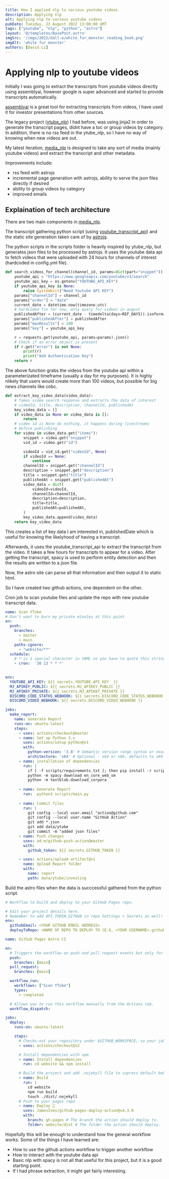 ```yaml
---
title: How I applied nlp to various youtube videos
description: Applying nlp
alt: Applying nlp to various youtube videos
pubDate: Tuesday, 23 August 2022 13:00:00 GMT
tags: ["youtube", "nlp", "python", "astro"]
layout: '@/templates/BasePost.astro'
imgSrc: '/imgs/2022/dall-e/white_fur_monster_reading_book.png'
imgAlt: 'white fur monster'
authors: [David Li]
---
```



# Applying nlp to youtube videos

Initially I was going to extract the transcripts from youtube videos directly using assemblyai, however google is super advanced and started to provide transcripts automatically.

[assemblyai](https://assemblyai.com/) is a great tool for extracting transcripts from videos, I have used it for investor presentations from other sources.

The legacy project ([ytube_nlp](https://github.com/dli-invest/ytube_nlp)) I had before, was using jinja2 in order to generate the transcript pages, didnt have a toc or group videos by category. In addition, there is no rss feed in the ytube_nlp, so I have no way of knowing when new videos are out. 

My latest iteration, [media_nlp](https://github.com/dli-invest/media_nlp) is designed to take any sort of media (mainly youtube videos) and extract the transcript and other metadata.

Improvements include:

- rss feed with astrojs
- incremental page generation with astrojs, ability to serve the json files directly if desired
- ability to group videos by category
- improved emails

## Explaination of tech architecture

There are two main components in [media_nlp](https://github.com/dli-invest/media_nlp).

The transcript gathering python script (using [youtube_transcript_api](https://pypi.org/project/youtube-transcript-api/)) and the static site generation taken care of by [astrojs](https://astro.build/).

The python scripts in the scripts folder is heavily inspired by ytube_nlp, but generates json files to be processed by astrojs. It uses the youtube data api to fetch videos that were uploaded with 24 hours for channels of interest (hardcoded in config.yml file). 

```python
def search_videos_for_channel(channel_id, params=dict(part="snippet")):
    youtube_api = "https://www.googleapis.com/youtube/v3/search"
    youtube_api_key = os.getenv("YOUTUBE_API_KEY")
    if youtube_api_key is None:
        raise SystemExit("Need Youtube API KEY")
    params["channelId"] = channel_id
    params["order"] = "date"
    current_date = datetime.now(timezone.utc)
    # hardcoded fix for now, only query for videos in august
    publishedAfter = (current_date - timedelta(days=REF_DAYS)).isoformat()
    params["publishedAfter"] = publishedAfter
    params["maxResults"] = 100
    params["key"] = youtube_api_key

    r = requests.get(youtube_api, params=params).json()
    # Check if an error object is present
    if r.get("error") is not None:
        print(r)
        print("Add Authentication Key")
    return r
```

The above function grabs the videos from the youtube api within a parameterizated timeframe (usually a day for my purposes). It is highly nlikely that users would create more than 100 videos, but possible for big news channels like cnbc.

```python
def extract_key_video_data(video_data):
    # Takes video search response and extracts the data of interest
    # videoId, title, description, channelId, publishedAt
    key_video_data = []
    if video_data is None or video_data is []:
        return
    # video id is None do nothing, it happens during livestreams
    # before publishing
    for video in video_data.get("items"):
        snippet = video.get("snippet")
        vid_id = video.get("id")

        videoId = vid_id.get("videoId", None)
        if videoId == None:
            continue
        channelId = snippet.get("channelId")
        description = snippet.get("description")
        title = snippet.get("title")
        publishedAt = snippet.get("publishedAt")
        video_data = dict(
            videoId=videoId,
            channelId=channelId,
            description=description,
            title=title,
            publishedAt=publishedAt,
        )
        key_video_data.append(video_data)
    return key_video_data
```

This creates a list of key data I am interested in, publishedDate which is useful for knowing the likelyhood of having a transcript.

Afterwards, it uses the youtube_transcript_api to extract the transcript from the video. It takes a few hours for transcripts to appear for a video. 
After getting the transcript, spacy is used to perform entity detection and then the results are written to a json file.

Now, the astro site can parse all that information and then output it to static html.

So I have created two github actions, one dependent on the other.

Cron job to scan youtube files and update the repo with new youtube transcript data.

```yaml
name: Scan YTube
# Don't want to burn my private minutes at this point
on:
  push:
    branches:
      - master
      - main
    paths-ignore:
      - "website/**"
  schedule:
    # * is a special character in YAML so you have to quote this string
    - cron:  '30 13 * * *'
    

env:
  YOUTUBE_API_KEY: ${{ secrets.YOUTUBE_API_KEY  }}
  MJ_APIKEY_PUBLIC: ${{ secrets.MJ_APIKEY_PUBLIC }}
  MJ_APIKEY_PRIVATE: ${{ secrets.MJ_APIKEY_PRIVATE }}
  DISCORD_CODE_STATUS_WEBHOOK: ${{ secrets.DISCORD_CODE_STATUS_WEBHOOK }}
  DISCORD_VIDEO_WEBHOOK: ${{ secrets.DISCORD_VIDEO_WEBHOOK }}

jobs:
  make_report:
    name: Generate Report
    runs-on: ubuntu-latest
    steps:
      - uses: actions/checkout@master
      - name: Set up Python 3.x
        uses: actions/setup-python@v1
        with:
          python-version: '3.8' # Semantic version range syntax or exact version of a Python version
          architecture: 'x64' # Optional - x64 or x86, defaults to x64
      - name: installation of dependencies
        run: |
          if [ -f scripts/requirements.txt ]; then pip install -r scripts/requirements.txt; fi
          python -m spacy download en_core_web_sm
          python -m textblob.download_corpora
      
      - name: Generate Report
        run:  python3 scripts/main.py
      
      - name: Commit files
        run: |
          git config --local user.email "action@github.com"
          git config --local user.name "GitHub Action"
          git add *.json
          git add data/ytube
          git commit -m "added json files"
      - name: Push changes
        uses: ad-m/github-push-action@master
        with:
          github_token: ${{ secrets.GITHUB_TOKEN }}

      - uses: actions/upload-artifact@v1
        name: Upload Report folder
        with:
          name: report
          path: data/ytube/investing
```

Build the astro files when the data is succcessful gathered from the python script.

```yaml
# Workflow to build and deploy to your GitHub Pages repo.

# Edit your project details here.
# Remember to add API_TOKEN_GITHUB in repo Settings > Secrets as well!
env:
  githubEmail: <YOUR GITHUB EMAIL ADDRESS>
  deployToRepo: <NAME OF REPO TO DEPLOY TO (E.G. <YOUR USERNAME>.github.io)>

name: Github Pages Astro CI

on:
  # Triggers the workflow on push and pull request events but only for the main branch
  push:
    branches: [main]
  pull_request:
    branches: [main]

  workflow_run:
    workflows: ["Scan YTube"]
    types:
      - completed

  # Allows you to run this workflow manually from the Actions tab.
  workflow_dispatch:

jobs:
  deploy:
    runs-on: ubuntu-latest

    steps:
      # Checks-out your repository under $GITHUB_WORKSPACE, so your job can access it
      - uses: actions/checkout@v2

      # Install dependencies with npm
      - name: Install dependencies
        run: cd website && npm install

      # Build the project and add .nojekyll file to supress default behaviour
      - name: Build
        run: |
          cd website
          npm run build
          touch ./dist/.nojekyll
      # Push to your pages repo
      - name: Deploy 🚀
        uses: JamesIves/github-pages-deploy-action@v4.3.0
        with:
          branch: gh-pages # The branch the action should deploy to.
          folder: website/dist # The folder the action should deploy.
```

Hopefully this will be enough to understand how the general workflow works. Some of the things I have learned are:

- How to use the github actions workflow to trigger another workflow
- How to interact with the youtube data api
- Basic nlp with spacy is not all that useful for this project, but it is a good starting point.
- If I had phrase extraction, it might get fairly interesting.
